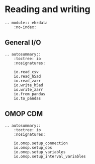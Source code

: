 # Reading and writing

```{eval-rst}
.. module:: ehrdata
    :no-index:
```

## General I/O

```{eval-rst}
.. autosummary::
    :toctree: io
    :nosignatures:

    io.read_csv
    io.read_h5ad
    io.read_zarr
    io.write_h5ad
    io.write_zarr
    io.from_pandas
    io.to_pandas

```

## OMOP CDM

```{eval-rst}
.. autosummary::
    :toctree: io
    :nosignatures:

    io.omop.setup_connection
    io.omop.setup_obs
    io.omop.setup_variables
    io.omop.setup_interval_variables

```
